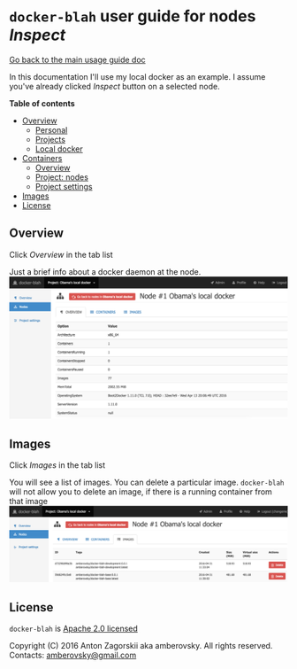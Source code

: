 # `docker-blah` user guide for nodes *Inspect*

[Go back to the main usage guide doc](../README.md)

In this documentation I'll use my local docker as an example. I assume you've already clicked *Inspect* button on a selected node.

**Table of contents**

 * [Overview](#overview)
   * [Personal](#profile_personal)
   * [Projects](#profile_projects)
   * [Local docker](#profile_local_docker)   
 * [Containers](#containers)
   * [Overview](#project_overview)
   * [Project: nodes](#project_nodes)   
   * [Project settings](#project_settings)
 * [Images](#images)   
 * [License](#license)

<a name="overview"></a>
## Overview
Click *Overview* in the tab list


Just a brief info about a docker daemon at the node.
![Overview](./inspect-overview.png "Overview")

<a name="images"></a>
## Images
Click *Images* in the tab list


You will see a list of images. You can delete a particular image. `docker-blah` will not allow you to delete an image, if there is a running container from that image
![Images](./inspect-images.png "Images")

<a name="license"></a>
## License

`docker-blah` is [Apache 2.0 licensed](/LICENSE)

Copyright (C) 2016 Anton Zagorskii aka amberovsky.
All rights reserved. Contacts: <amberovsky@gmail.com> 